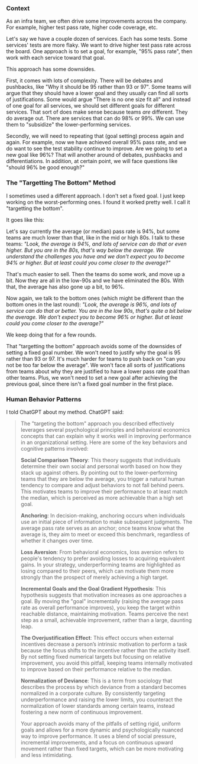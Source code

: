 ### Context

As an infra team, we often drive some improvements across the company. For example, higher test pass rate, higher code coverage, etc. 

Let's say we have a couple dozen of services. Each has some tests. Some services' tests are more flaky. We want to drive higher test pass rate across the board. One approach is to set a goal, for example, "95% pass rate", then work with each service toward that goal. 

This approach has some downsides. 

First, it comes with lots of complexity. There will be debates and pushbacks, like "Why it should be 95 rather than 93 or 97". Some teams will argue that they should have a lower goal and they usually can find all sorts of justifications. Some would argue "There is no one size fit all" and instead of one goal for all services, we should set different goals for different services. That sort of does make sense because teams _are_ different. They do average out. There are services that can do 98% or 99%. We can use them to "subsidize" the lower-performing services.

Secondly, we will need to repeating that (goal setting) process again and again. For example, now we have achieved overall 95% pass rate, and we do want to see the test stability continue to improve. Are we going to set a new goal like 96%? That will another around of debates, pushbacks and differentiations. In addition, at certain point, we will face questions like "should 96% be good enough?"

### The "Targetting The Bottom" Method

I sometimes used a different approach. I don't set a fixed goal. I just keep working on the worst-performing ones. I found it worked pretty well. I call it "targetting the bottom".

It goes like this:

Let's say currently the average (or median) pass rate is 94%, but some teams are much lower than that, like in the mid or high 80s. I talk to these teams: *"Look, the average is 94%, and lots of service can do that or even higher. But you are in the 80s, that's way below the average. We understand the challenges you have and we don't expect you to become 94% or higher. But at least could you come closer to the average?"* 

That's much easier to sell. Then the teams do some work, and move up a bit. Now they are all in the low-90s and we have eliminated the 80s. With that, the average has also gone up a bit, to 96%. 

Now again, we talk to the bottom ones (which might be different than the bottom ones in the last round): *"Look, the average is 96%, and lots of service can do that or better. You are in the low 90s, that's quite a bit below the average. We don't expect you to become 96% or higher. But at least could you come closer to the average?"*

We keep doing that for a few rounds. 

That "targetting the bottom" approach avoids some of the downsides of setting a fixed goal number. We won't need to justify why the goal is 95 rather than 93 or 97. It's much harder for teams to push back on "can you not be too far below the average". We won't face all sorts of justifications from teams about why they are justified to have a lower pass rate goal than other teams. Plus, we won't need to set a new goal after achieving the previous goal, since there isn't a fixed goal number in the first place. 

### Human Behavior Patterns

I told ChatGPT about my method. ChatGPT said:

> The "targeting the bottom" approach you described effectively leverages several psychological principles and behavioral economics concepts that can explain why it works well in improving performance in an organizational setting. Here are some of the key behaviors and cognitive patterns involved:
> 
> **Social Comparison Theory**: This theory suggests that individuals determine their own social and personal worth based on how they stack up against others. By pointing out to the lower-performing teams that they are below the average, you trigger a natural human tendency to compare and adjust behaviors to not fall behind peers. This motivates teams to improve their performance to at least match the median, which is perceived as more achievable than a high set goal.
>
> **Anchoring**: In decision-making, anchoring occurs when individuals use an initial piece of information to make subsequent judgments. The average pass rate serves as an anchor; once teams know what the average is, they aim to meet or exceed this benchmark, regardless of whether it changes over time.
>
> **Loss Aversion**: From behavioral economics, loss aversion refers to people's tendency to prefer avoiding losses to acquiring equivalent gains. In your strategy, underperforming teams are highlighted as losing compared to their peers, which can motivate them more strongly than the prospect of merely achieving a high target.
>
> **Incremental Goals and the Goal Gradient Hypothesis**: This hypothesis suggests that motivation increases as one approaches a goal. By moving the "goal" incrementally (raising the average pass rate as overall performance improves), you keep the target within reachable distance, maintaining motivation. Teams perceive the next step as a small, achievable improvement, rather than a large, daunting leap.
>
> **The Overjustification Effect**: This effect occurs when external incentives decrease a person’s intrinsic motivation to perform a task because the focus shifts to the incentive rather than the activity itself. By not setting fixed numerical targets but focusing on relative improvement, you avoid this pitfall, keeping teams internally motivated to improve based on their performance relative to the median.
>
> **Normalization of Deviance**: This is a term from sociology that describes the process by which deviance from a standard becomes normalized in a corporate culture. By consistently targeting underperformance and raising the lower limits, you counteract the normalization of lower standards among certain teams, instead fostering a new norm of continuous improvement.
>
> Your approach avoids many of the pitfalls of setting rigid, uniform goals and allows for a more dynamic and psychologically nuanced way to improve performance. It uses a blend of social pressure, incremental improvements, and a focus on continuous upward movement rather than fixed targets, which can be more motivating and less intimidating.

